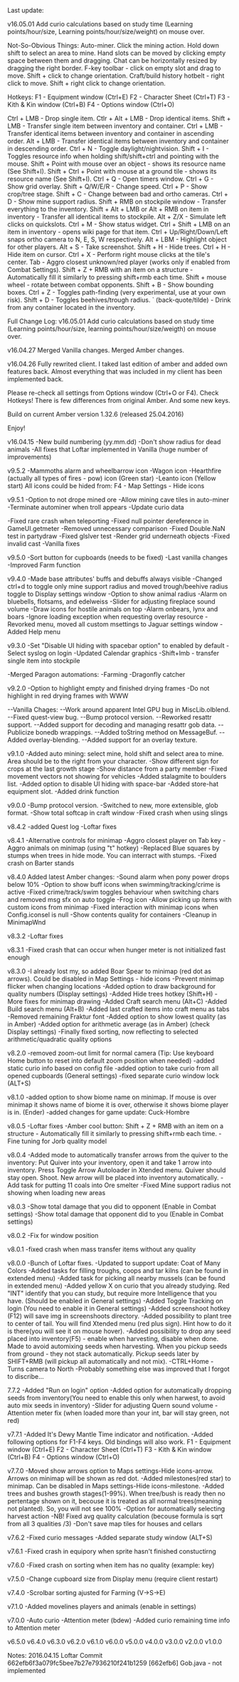 Last update:

v16.05.01
Add curio calculations based on study time (Learning points/hour/size, Learning points/hour/size/weight) on mouse over.

Not-So-Obvious Things:
Auto-miner. Click the mining action. Hold down shift to select an area to mine.
Hand slots can be moved by clicking empty space between them and dragging.
Chat can be horizontally resized by dragging the right border.
F-key toolbar - click on empty slot and drag to move. Shift + click to change orientation.
Craft/build history hotbelt - right click to move. Shift + right click to change orientation.

Hotkeys:
F1 - Equipment window (Ctrl+E)
F2 - Character Sheet (Ctrl+T)
F3 - Kith & Kin window (Ctrl+B)
F4 - Options window (Ctrl+O)

Ctrl + LMB - Drop single item.
Ctlr + Alt + LMB - Drop identical items.
Shift + LMB - Transfer single item between inventory and container.
Ctrl + LMB - Transfer identical items between inventory and container in ascending order.
Alt + LMB - Transfer identical items between inventory and container in descending order.
Ctrl + N - Toggle daylight/nightvision.
Shift + I - Toggles resource info when holding shift/shift+ctrl and pointing with the mouse.
Shift + Point with mouse over an object - shows its resource name (See Shift+I).
Shift + Ctrl + Point with mouse at a ground tile - shows its resource name (See Shift+I).
Ctrl + Q - Open timers window.
Ctrl + G - Show grid overlay.
Shift + Q/W/E/R - Change speed.
Ctrl + P - Show crop/tree stage.
Shift + C - Change between bad and ortho cameras.
Ctrl + D - Show mine support radius.
Shift + RMB on stockpile window - Transfer everything to the inventory.
Shift + Alt + LMB or Alt + RMB on item in inventory - Transfer all identical items to stockpile.
Alt + Z/X - Simulate left clicks on quickslots.
Ctrl + M - Show status widget.
Ctrl + Shift + LMB on an item in inventory - opens wiki page for that item.
Ctrl + Up/Right/Down/Left snaps ortho camera to N, E, S, W respectively.
Alt + LBM - Highlight object for other players.
Alt + S - Take screenshot.
Shift + H - Hide trees.
Ctrl + H - Hide item on cursor.
Ctrl + X - Perform right mouse clicks at the tile's center.
Tab - Aggro closest unknown/red player (works only if enabled from Combat Settings).
Shift + Z + RMB with an item on a structure - Automatically fill it similarly to pressing shift+rmb each time.
Shift + mouse wheel - rotate between combat opponents.
Shift + B - Show bounding boxes.
Ctrl + Z - Toggles path-finding (very experimental, use at your own risk).
Shift + D - Toggles beehives/trough radius.
` (back-quote/tilde) - Drink from any container located in the inventory.

Full Change Log:
v16.05.01
Add curio calculations based on study time (Learning points/hour/size, learning points/hour/size/weigth) on mouse over.

v16.04.27
Merged Vanilla changes.
Merged Amber changes.

v16.04.26
Fully rewrited client. I taked last edition of amber and added own features back.
Almost everything that was included in my client has been implemented back.

Please re-check all settings from Options window (Ctrl+O or F4).
Check Hotkeys! There is few differences from original Amber. And some new keys.

Build on current Amber version 1.32.6 (released 25.04.2016)

Enjoy!
 
v16.04.15
-New build numbering (yy.mm.dd)
-Don't show radius for dead animals
-All fixes that Loftar implemented in Vanilla (huge number of improvements)
 
v9.5.2
-Mammoths alarm and wheelbarrow icon
-Wagon icon
-Hearthfire (actually all types of fires - pow) icon (Green star)
-Leanto icon (Yellow start)
All icons could be hided from: F4 - Map Settings - Hide icons

v9.5.1
-Option to not drope mined ore
-Allow mining cave tiles in auto-miner
-Terminate autominer when troll appears
-Update curio data

-Fixed rare crash when teleporting
-Fixed null pointer dereference in GameUI.getmeter
-Removed unnecessary comparison
-Fixed Double.NaN test in partydraw
-Fixed glslver test
-Render grid underneath objects
-Fixed invalid cast
-Vanilla fixes

v9.5.0
-Sort button for cupboards (needs to be fixed)
-Last vanilla changes
-Improved Farm function

v9.4.0
-Made base attributes' buffs and debuffs always visible
-Changed ctrl+d to toggle only mine support radius and moved trough/beehive radius toggle to Display settings window
-Option to show animal radius
-Alarm on bluebells, flotsams, and edelweiss
-Slider for adjusting fireplace sound volume
-Draw icons for hostile animals on top
-Alarm onbears, lynx and boars
-Ignore loading exception when requesting overlay resource 
-Revorked menu, moved all custom msettings to Jaguar settings window
-Added Help menu

v9.3.0
-Set "Disable UI hiding with spacebar option" to enabled by default
-Select syslog on login
-Updated Calendar graphics
-Shift+lmb - transfer single item into stockpile

-Merged Paragon automations:
-Farming
-Dragonfly catcher

v9.2.0
-Option to highlight empty and finished drying frames
-Do not highlight in red drying frames with WWW

--Vanilla Chages:
--Work around apparent Intel GPU bug in MiscLib.olblend.
--Fixed quest-view bug.
--Bump protocol version.
--Reworked resattr support.
--Added support for decoding and managing resattr gob data.
--Publicize bonedb wrappings.
--Added toString method on MessageBuf.
--Added overlay-blending.
--Added support for an overlay texture.

v9.1.0
-Added auto mining: select mine, hold shift and select area to mine. Area should be to the right from your character.
-Show different sign for crops at the last growth stage
-Show distance from a party member
-Fixed movement vectors not showing for vehicles
-Added stalagmite to boulders list.
-Added option to disable UI hiding with space-bar
-Added store-hat equipment slot.
-Added drink function

v9.0.0
-Bump protocol version.
-Switched to new, more extensible, glob format.
-Show total softcap in craft window
-Fixed crash when using slings

v8.4.2
-added Quest log
-Loftar fixes

v8.4.1
-Alternative controls for minimap
-Aggro closest player on Tab key
-Aggro animals on minimap (using "t" hotkey)
-Replaced Blue squares by stumps when trees in hide mode. You can interract with stumps.
-Fixed crash on Barter stands

v8.4.0
Added latest Amber changes:
-Sound alarm when pony power drops below 10%
-Option to show buff icons when swimming/tracking/crime is active
-Fixed crime/track/swim toggles behaviour when switching chars and removed msg sfx on auto toggle
-Frog icon
-Allow picking up items with custom icons from minimap
-Fixed interaction with minimap icons when Config.iconsel is null
-Show contents quality for containers
-Cleanup in MinimapWnd

v8.3.2
-Loftar fixes

v8.3.1
-Fixed crash that can occur when hunger meter is not initialized fast enough

v8.3.0
-I already lost my, so added Boar Spear to minimap (red dot as arrows). Could be disabled in Map Settings - hide icons
-Prevent minimap flicker when changing locations
-Added option to draw background for quality numbers (Display settings)
-Added Hide trees hotkey (Shift+H)
-More fixes for minimap drawing
-Added Craft search menu (Alt+C)
-Added Build search menu (Alt+B)
-Added last crafted items into craft menu as tabs
-Removed remaining Fraktur font
-Added option to show lowest quality (as in Amber)
-Added option for arithmetic average (as in Amber) (check Display settings)
-Finally fixed sorting, now reflecting to selected arithmetic/quadratic quality options

v8.2.0
-removed zoom-out limit for normal camera (Tip: Use keyboard Home button to reset into default zoom position when needed)
-added static curio info based on config file
-added option to take curio from all opened cupboards (General settings)
-fixed separate curio window lock (ALT+S)

v8.1.0
-added option to show biome name on minimap. If mouse is over minimap it shows name of biome it is over, otherwise it shows biome player is in. (Ender)
-added changes for game update: Cuck-Hombre

v8.0.5
-Loftar fixes
-Amber cool button: Shift + Z + RMB with an item on a structure - Automatically fill it similarly to pressing shift+rmb each time.
-Fine tuning for Jorb quality model

v8.0.4
-Added mode to automatically transfer arrows from the quiver to the inventory:
 Put Quiver into your inventory, open it and take 1 arrow into inventory.
 Press Toggle Arrow Autoloader in Xtended menu.
 Quiver should stay open. Shoot. New arrow will be placed into inventory automatically.
-Add task for putting 11 coals into Ore smelter
-Fixed Mine support radius not showing when loading new areas

v8.0.3
-Show total damage that you did to opponent (Enable in Combat settings)
-Show total damage that opponent did to you (Enable in Combat settings)

v8.0.2
-Fix for window position

v8.0.1
-fixed crash when mass transfer items without any quality

v8.0.0
-Bunch of Loftar fixes.
-Updated to support update: Coat of Many Colors
-Added tasks for filling troughs, coops and tar kilns (can be found in extended menu)
-Added task for picking all nearby mussels (can be found in extended menu)
-Added yellow X on curio that you already studying. Red "INT" identify that you can study, but require more Intelligence that you have. (Should be enabled in General settings)
-Added Toggle Tracking on login (You need to enable it in General settings)
-Added screenshoot hotkey (F12) will save img in screenshoots directory.
-Added possibility to plant tree to center of tail. You will find Xtended menu (red plus sign). Hint how to do it is there(you will see it on mouse hover).
-Added possibility to drop any seed placed into inventory(F5) - enable when harvesting, disable when done. Made to avoid automixing seeds when harvesting. When you pickup seeds from ground - they not stack automatically.
Pickup seeds later by SHIFT+RMB (will pickup all automatically and not mix).
-CTRL+Home - Turns camera to North
-Probably something else was improved that I forgot to discribe...

7.7.2
-Added "Run on login" option
-Added option for automatically dropping seeds from inventory(You need to enable this only when harwest, to avoid auto mix seeds in inventory)
-Slider for adjusting Quern sound volume
-Attention meter fix (when loaded more than your int, bar will stay green, not red)

v7.7.1
-Added It's Dewy Mantle Time indicator and notification.
-Added following options for F1-F4 keys. Old bindings will also work.
	F1 - Equipment window (Ctrl+E)
	F2 - Character Sheet (Ctrl+T)
	F3 - Kith & Kin window (Ctrl+B)
	F4 - Options window (Ctrl+O)

v7.7.0
-Moved show arrows option to Maps settings-Hide icons-arrow. Arrows on minimap will be shown as red dot.
-Added milestones(red star) to minimap. Can be disabled in Maps settings-Hide icons-milestone.
-Added trees and bushes growth stages(1-99%). When tree/bush is ready then no pertentage shown on it, becouse it is treated as all normal trees(meaning not planted). So, you will not see 100%
-Option for automatically selecting harvest action
-NB! Fixed avg quality calculation (becouse formula is sqrt from all 3 qualities /3)
-Don't save map tiles for houses and cellars

v7.6.2
-Fixed curio messages
-Added separate study window (ALT+S)

v7.6.1
-Fixed crash in equipory when sprite hasn't finished constuctirng

v7.6.0
-Fixed crash on sorting when item has no quality (example: key)

v7.5.0
-Change cupboard size from Display menu (require client restart)

v7.4.0
-Scrolbar sorting ajusted for Farming (V->S->E)

v7.1.0
-Added movelines players and animals (enable in settings)

v7.0.0
-Auto curio
-Attention meter (bdew)
-Added curio remaining time info to Attention meter


v6.5.0
v6.4.0
v6.3.0
v6.2.0
v6.1.0
v6.0.0
v5.0.0
v4.0.0
v3.0.0
v2.0.0
v1.0.0

Notes:
2016.04.15
Loftar Commit 662efb6f3a079fc5bee7b27e7936210f241b1259 [662efb6]
Gob.java - not implemented